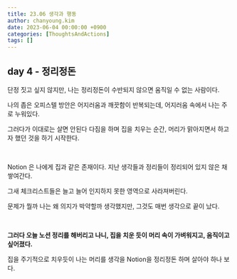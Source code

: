 ```yaml
---
title: 23.06 생각과 행동
author: chanyoung.kim
date: 2023-06-04 00:00:00 +0900
categories: [ThoughtsAndActions]
tags: []
---
```


## day 4 - 정리정돈

단정 짓고 싶지 않지만, 나는 정리정돈이 수반되지 않으면 움직일 수 없는 사람이다.

나의 좁은 오피스텔 방안은 어지러움과 깨끗함이 반복되는데, 어지러움 속에서 나는 주로 누워있다.

그러다가 이대로는 살면 안된다 다짐을 하며 집을 치우는 순간, 머리가 맑아지면서 하고자 했던 것을 하기 시작한다.

<br/>



Notion 은 나에게 집과 같은 존재이다. 지난 생각들과 정리들이 정리되어 있지 않은 채 쌓여간다.

그새 체크리스트들은 늘고 늘어 인지하지 못한 영역으로 사라져버린다.

문제가 뭘까 나는 왜 의지가 박약할까 생각했지만, 그것도 매번 생각으로 끝이 났다.

<br/>



**그러다 오늘 노션 정리를 해버리고 나니, 집을 치운 듯이 머리 속이 가벼워지고, 움직이고 싶어졌다.**

집을 주기적으로 치우듯이 나는 머리를 생각을 Notion을 정리정돈 하며 살아야 하나 보다.

